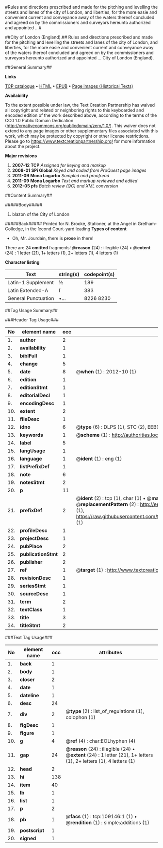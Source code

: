 #Rules and directions prescribed and made for the pitching and levelling the streets and lanes of the city of London, and liberties, for the more easie and convenient current and conveyance away of the waters thereof concluded and agreed on by the commissioners and surveyors hereunto authorized and appointed ...#

##City of London (England).##
Rules and directions prescribed and made for the pitching and levelling the streets and lanes of the city of London, and liberties, for the more easie and convenient current and conveyance away of the waters thereof concluded and agreed on by the commissioners and surveyors hereunto authorized and appointed ...
City of London (England).

##General Summary##

**Links**

[TCP catalogue](http://www.ota.ox.ac.uk/tcp/)  • 
[HTML](http://tei.it.ox.ac.uk/tcp/Texts-HTML/free/A48/A48973.html)  • 
[EPUB](http://tei.it.ox.ac.uk/tcp/Texts-EPUB/free/A48/A48973.epub) • 
[Page images (Historical Texts)](https://historicaltexts.jisc.ac.uk/eebo-19579063e)

**Availability**

To the extent possible under law, the Text Creation Partnership has waived all copyright and related or neighboring rights to this keyboarded and encoded edition of the work described above, according to the terms of the CC0 1.0 Public Domain Dedication (http://creativecommons.org/publicdomain/zero/1.0/). This waiver does not extend to any page images or other supplementary files associated with this work, which may be protected by copyright or other license restrictions. Please go to https://www.textcreationpartnership.org/ for more information about the project.

**Major revisions**

1. __2007-12__ __TCP__ *Assigned for keying and markup*
1. __2008-01__ __SPi Global__ *Keyed and coded from ProQuest page images*
1. __2011-09__ __Mona Logarbo__ *Sampled and proofread*
1. __2011-09__ __Mona Logarbo__ *Text and markup reviewed and edited*
1. __2012-05__ __pfs__ *Batch review (QC) and XML conversion*

##Content Summary##

#####Body#####

1. blazon of the City of London

#####Back#####
Printed for N. Brooke, Stationer, at the Angel in Greſham-Colledge, in the ſecond Court-yard leading
**Types of content**

  * Oh, Mr. Jourdain, there is **prose** in there!

There are 24 **omitted** fragments! 
 @__reason__ (24) : illegible (24)  •  @__extent__ (24) : 1 letter (21), 1+ letters (1), 2+ letters (1), 4 letters (1)

**Character listing**


|Text|string(s)|codepoint(s)|
|---|---|---|
|Latin-1 Supplement|½|189|
|Latin Extended-A|ſ|383|
|General Punctuation|•…|8226 8230|

##Tag Usage Summary##

###Header Tag Usage###

|No|element name|occ|attributes|
|---|---|---|---|
|1.|__author__|2||
|2.|__availability__|1||
|3.|__biblFull__|1||
|4.|__change__|5||
|5.|__date__|8| @__when__ (1) : 2012-10 (1)|
|6.|__edition__|1||
|7.|__editionStmt__|1||
|8.|__editorialDecl__|1||
|9.|__encodingDesc__|1||
|10.|__extent__|2||
|11.|__fileDesc__|1||
|12.|__idno__|6| @__type__ (6) : DLPS (1), STC (2), EEBO-CITATION (1), OCLC (1), VID (1)|
|13.|__keywords__|1| @__scheme__ (1) : http://authorities.loc.gov/ (1)|
|14.|__label__|5||
|15.|__langUsage__|1||
|16.|__language__|1| @__ident__ (1) : eng (1)|
|17.|__listPrefixDef__|1||
|18.|__note__|6||
|19.|__notesStmt__|2||
|20.|__p__|11||
|21.|__prefixDef__|2| @__ident__ (2) : tcp (1), char (1)  •  @__matchPattern__ (2) : ([0-9\-]+):([0-9IVX]+) (1), (.+) (1)  •  @__replacementPattern__ (2) : http://eebo.chadwyck.com/downloadtiff?vid=$1&page=$2 (1), https://raw.githubusercontent.com/textcreationpartnership/Texts/master/tcpchars.xml#$1 (1)|
|22.|__profileDesc__|1||
|23.|__projectDesc__|1||
|24.|__pubPlace__|2||
|25.|__publicationStmt__|2||
|26.|__publisher__|2||
|27.|__ref__|1| @__target__ (1) : http://www.textcreationpartnership.org/docs/. (1)|
|28.|__revisionDesc__|1||
|29.|__seriesStmt__|1||
|30.|__sourceDesc__|1||
|31.|__term__|2||
|32.|__textClass__|1||
|33.|__title__|3||
|34.|__titleStmt__|2||


###Text Tag Usage###

|No|element name|occ|attributes|
|---|---|---|---|
|1.|__back__|1||
|2.|__body__|1||
|3.|__closer__|2||
|4.|__date__|1||
|5.|__dateline__|1||
|6.|__desc__|24||
|7.|__div__|2| @__type__ (2) : list_of_regulations (1), colophon (1)|
|8.|__figDesc__|1||
|9.|__figure__|1||
|10.|__g__|4| @__ref__ (4) : char:EOLhyphen (4)|
|11.|__gap__|24| @__reason__ (24) : illegible (24)  •  @__extent__ (24) : 1 letter (21), 1+ letters (1), 2+ letters (1), 4 letters (1)|
|12.|__head__|2||
|13.|__hi__|138||
|14.|__item__|40||
|15.|__lb__|1||
|16.|__list__|1||
|17.|__p__|2||
|18.|__pb__|1| @__facs__ (1) : tcp:109146:1 (1)  •  @__rendition__ (1) : simple:additions (1)|
|19.|__postscript__|1||
|20.|__signed__|1||
